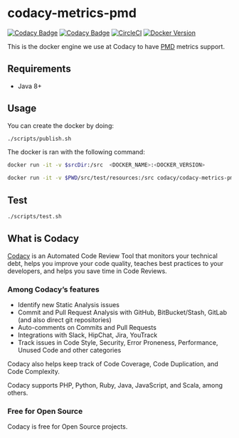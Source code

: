# codacy-metrics-pmd

[![Codacy Badge](https://api.codacy.com/project/badge/Grade/bf84767dabda4586bdb8a7c434c1f568)](https://www.codacy.com/app/Codacy/codacy-metrics-pmd?utm_source=github.com&amp;utm_medium=referral&amp;utm_content=codacy/codacy-metrics-pmd&amp;utm_campaign=Badge_Grade)
[![Codacy Badge](https://api.codacy.com/project/badge/Coverage/bf84767dabda4586bdb8a7c434c1f568)](https://www.codacy.com/app/Codacy/codacy-metrics-pmd?utm_source=github.com&utm_medium=referral&utm_content=codacy/codacy-metrics-pmd&utm_campaign=Badge_Coverage)
[![CircleCI](https://circleci.com/gh/codacy/codacy-metrics-pmd.svg?style=svg)](https://circleci.com/gh/codacy/codacy-metrics-pmd)
[![Docker Version](https://images.microbadger.com/badges/version/codacy/codacy-metrics-pmd.svg)](https://microbadger.com/images/codacy/codacy-metrics-pmd "Get your own version badge on microbadger.com")

This is the docker engine we use at Codacy to have [PMD](https://pmd.github.io) metrics support.

## Requirements

* Java 8+

## Usage

You can create the docker by doing:

```bash
./scripts/publish.sh
```

The docker is ran with the following command:

```bash
docker run -it -v $srcDir:/src  <DOCKER_NAME>:<DOCKER_VERSION>

docker run -it -v $PWD/src/test/resources:/src codacy/codacy-metrics-pmd:latest
```

## Test

```bash
./scripts/test.sh
```

## What is Codacy

[Codacy](https://www.codacy.com/) is an Automated Code Review Tool that monitors your technical debt, helps you improve your code quality, teaches best practices to your developers, and helps you save time in Code Reviews.

### Among Codacy’s features

- Identify new Static Analysis issues
- Commit and Pull Request Analysis with GitHub, BitBucket/Stash, GitLab (and also direct git repositories)
- Auto-comments on Commits and Pull Requests
- Integrations with Slack, HipChat, Jira, YouTrack
- Track issues in Code Style, Security, Error Proneness, Performance, Unused Code and other categories

Codacy also helps keep track of Code Coverage, Code Duplication, and Code Complexity.

Codacy supports PHP, Python, Ruby, Java, JavaScript, and Scala, among others.

### Free for Open Source

Codacy is free for Open Source projects.
